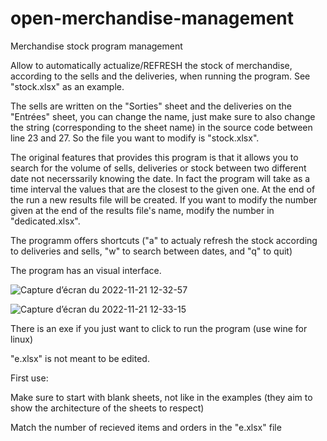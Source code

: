 # open-merchandise-management
Merchandise stock program management

Allow to automatically actualize/REFRESH the stock of merchandise, according to the sells and the deliveries, when running the program. See "stock.xlsx" as an example.

The sells are written on the "Sorties" sheet and the deliveries on the "Entrées" sheet, you can change the name, just make sure to also change
the string (corresponding to the sheet name) in the source code between line 23 and 27.
So the file you want to modify is "stock.xlsx".

The original features that provides this program is that it allows you to search for the volume of sells, deliveries or stock between two different date
not necerssarily knowing the date. In fact the program will take as a time interval the values that are the closest to the given one.
At the end of the run a new results file will be created.
If you want to modify the number given at the end of the results file's name, modify the number in "dedicated.xlsx".

The programm offers shortcuts ("a" to actualy refresh the stock according to deliveries and sells, "w" to search between dates, and "q" to quit) 

The program has an visual interface.

![Capture d’écran du 2022-11-21 12-32-57](https://user-images.githubusercontent.com/114911243/203041110-070dbb2e-59ff-4705-9eb0-729f30f1c8e4.png)

![Capture d’écran du 2022-11-21 12-33-15](https://user-images.githubusercontent.com/114911243/203041971-4dd67455-d492-4340-83ca-ea53b1eeeeec.png)

There is an exe if you just want to click to run the program (use wine for linux)

"e.xlsx" is not meant to be edited.

First use:

   Make sure to start with blank sheets, not like in the examples (they aim to show the architecture of the sheets to respect)
    
   Match the number of recieved items and orders in the "e.xlsx" file
